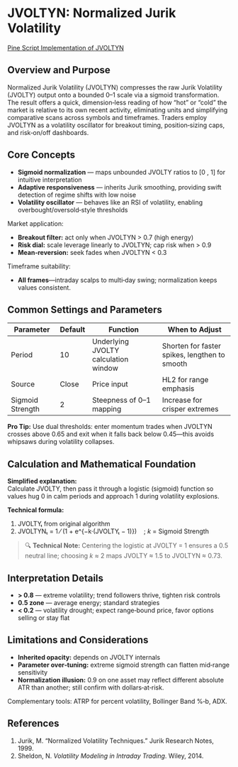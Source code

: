 # JVOLTYN: Normalized Jurik Volatility

[Pine Script Implementation of JVOLTYN](https://github.com/mihakralj/pinescript/blob/main/indicators/volatility/jvoltyn.pine)

## Overview and Purpose

Normalized Jurik Volatility (JVOLTYN) compresses the raw Jurik Volatility (JVOLTY) output onto a bounded 0–1 scale via a sigmoid transformation. The result offers a quick, dimension‑less reading of how “hot” or “cold” the market is relative to its own recent activity, eliminating units and simplifying comparative scans across symbols and timeframes. Traders employ JVOLTYN as a volatility oscillator for breakout timing, position‑sizing caps, and risk‑on/off dashboards.

## Core Concepts

* **Sigmoid normalization** — maps unbounded JVOLTY ratios to [0 , 1] for intuitive interpretation  
* **Adaptive responsiveness** — inherits Jurik smoothing, providing swift detection of regime shifts with low noise  
* **Volatility oscillator** — behaves like an RSI of volatility, enabling overbought/oversold‑style thresholds  

Market application:  

* **Breakout filter:** act only when JVOLTYN > 0.7 (high energy)  
* **Risk dial:** scale leverage linearly to JVOLTYN; cap risk when > 0.9  
* **Mean‑reversion:** seek fades when JVOLTYN < 0.3

Timeframe suitability:  

* **All frames**—intraday scalps to multi‑day swing; normalization keeps values consistent.

## Common Settings and Parameters

| Parameter | Default | Function | When to Adjust |
|-----------|---------|----------|---------------|
| Period | 10 | Underlying JVOLTY calculation window | Shorten for faster spikes, lengthen to smooth |
| Source | Close | Price input | HL2 for range emphasis |
| Sigmoid Strength | 2 | Steepness of 0–1 mapping | Increase for crisper extremes |

**Pro Tip:** Use dual thresholds: enter momentum trades when JVOLTYN crosses above 0.65 and exit when it falls back below 0.45—this avoids whipsaws during volatility collapses.

## Calculation and Mathematical Foundation

**Simplified explanation:**  
Calculate JVOLTY, then pass it through a logistic (sigmoid) function so values hug 0 in calm periods and approach 1 during volatility explosions.

**Technical formula:**

1. JVOLTYₜ from original algorithm  
2. JVOLTYNₜ = 1 ⁄ (1 + e^{−k·(JVOLTYₜ − 1)})    ; *k* = Sigmoid Strength

> 🔍 **Technical Note:** Centering the logistic at JVOLTY = 1 ensures a 0.5 neutral line; choosing *k* ≈ 2 maps JVOLTY ≈ 1.5 to JVOLTYN ≈ 0.73.

## Interpretation Details

* **> 0.8** — extreme volatility; trend followers thrive, tighten risk controls  
* **0.5 zone** — average energy; standard strategies  
* **< 0.2** — volatility drought; expect range‑bound price, favor options selling or stay flat

## Limitations and Considerations

* **Inherited opacity:** depends on JVOLTY internals  
* **Parameter over‑tuning:** extreme sigmoid strength can flatten mid‑range sensitivity  
* **Normalization illusion:** 0.9 on one asset may reflect different absolute ATR than another; still confirm with dollars‑at‑risk.

Complementary tools: ATRP for percent volatility, Bollinger Band %‑b, ADX.

## References

1. Jurik, M. “Normalized Volatility Techniques.” Jurik Research Notes, 1999.  
2. Sheldon, N. *Volatility Modeling in Intraday Trading*. Wiley, 2014.
